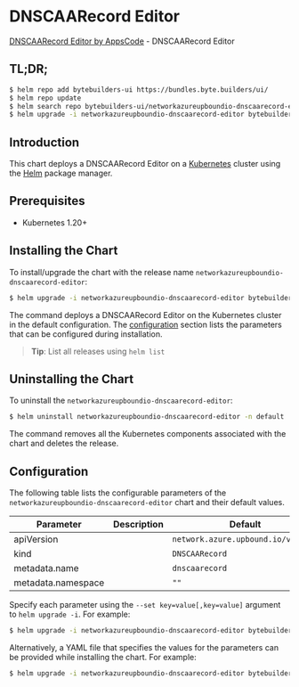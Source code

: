 # DNSCAARecord Editor

[DNSCAARecord Editor by AppsCode](https://byte.builders) - DNSCAARecord Editor

## TL;DR;

```bash
$ helm repo add bytebuilders-ui https://bundles.byte.builders/ui/
$ helm repo update
$ helm search repo bytebuilders-ui/networkazureupboundio-dnscaarecord-editor --version=v0.4.18
$ helm upgrade -i networkazureupboundio-dnscaarecord-editor bytebuilders-ui/networkazureupboundio-dnscaarecord-editor -n default --create-namespace --version=v0.4.18
```

## Introduction

This chart deploys a DNSCAARecord Editor on a [Kubernetes](http://kubernetes.io) cluster using the [Helm](https://helm.sh) package manager.

## Prerequisites

- Kubernetes 1.20+

## Installing the Chart

To install/upgrade the chart with the release name `networkazureupboundio-dnscaarecord-editor`:

```bash
$ helm upgrade -i networkazureupboundio-dnscaarecord-editor bytebuilders-ui/networkazureupboundio-dnscaarecord-editor -n default --create-namespace --version=v0.4.18
```

The command deploys a DNSCAARecord Editor on the Kubernetes cluster in the default configuration. The [configuration](#configuration) section lists the parameters that can be configured during installation.

> **Tip**: List all releases using `helm list`

## Uninstalling the Chart

To uninstall the `networkazureupboundio-dnscaarecord-editor`:

```bash
$ helm uninstall networkazureupboundio-dnscaarecord-editor -n default
```

The command removes all the Kubernetes components associated with the chart and deletes the release.

## Configuration

The following table lists the configurable parameters of the `networkazureupboundio-dnscaarecord-editor` chart and their default values.

|     Parameter      | Description |                    Default                    |
|--------------------|-------------|-----------------------------------------------|
| apiVersion         |             | <code>network.azure.upbound.io/v1beta1</code> |
| kind               |             | <code>DNSCAARecord</code>                     |
| metadata.name      |             | <code>dnscaarecord</code>                     |
| metadata.namespace |             | <code>""</code>                               |


Specify each parameter using the `--set key=value[,key=value]` argument to `helm upgrade -i`. For example:

```bash
$ helm upgrade -i networkazureupboundio-dnscaarecord-editor bytebuilders-ui/networkazureupboundio-dnscaarecord-editor -n default --create-namespace --version=v0.4.18 --set apiVersion=network.azure.upbound.io/v1beta1
```

Alternatively, a YAML file that specifies the values for the parameters can be provided while
installing the chart. For example:

```bash
$ helm upgrade -i networkazureupboundio-dnscaarecord-editor bytebuilders-ui/networkazureupboundio-dnscaarecord-editor -n default --create-namespace --version=v0.4.18 --values values.yaml
```
